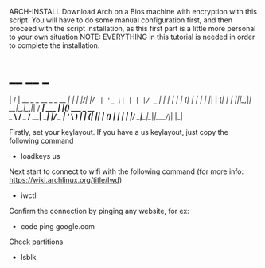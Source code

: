  ARCH-INSTALL
Download Arch on a Bios machine with encryption with this script.
You will have to do some manual configuration first, and then proceed with the script installation, as this first part is a little more personal to your own situation
NOTE: EVERYTHING in this tutorial is needed in order to complete the installation.


# __  __                         _  
|  \/  | __ _ _ __  _   _  __ _| | 
| |\/| |/ _` | '_ \| | | |/ _` | | 
| |  | | (_| | | | | |_| | (_| | | 
|____|_|\__,_|_| __|\__,_|\__,_|_| 
/ ___|  ___  ___| |_(_) ___  _ __  
\___ \ / _ \/ __| __| |/ _ \| '_ \ 
 ___) |  __| (__| |_| | (_) | | | |
|____/ \___|\___|\__|_|\___/|_| |_|

Firstly, set your keylayout. If you have a us keylayout, just copy the following command
* loadkeys us

Next start to connect to wifi with the following command (for more info: https://wiki.archlinux.org/title/Iwd)
* iwctl

Confirm the connection by pinging any website, for ex: 
* code ping google.com

Check partitions
* lsblk




